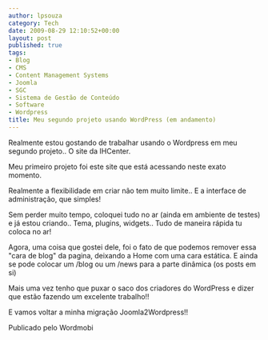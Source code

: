 ```yaml
---
author: lpsouza
category: Tech
date: 2009-08-29 12:10:52+00:00
layout: post
published: true
tags:
- Blog
- CMS
- Content Management Systems
- Joomla
- SGC
- Sistema de Gestão de Conteúdo
- Software
- Wordpress
title: Meu segundo projeto usando WordPress (em andamento)
---
```


Realmente estou gostando de trabalhar usando o Wordpress em meu segundo projeto.. O site da IHCenter.

Meu primeiro projeto foi este site que está acessando neste exato momento.

Realmente a flexibilidade em criar não tem muito limite.. E a interface de administração, que simples!

Sem perder muito tempo, coloquei tudo no ar (ainda em ambiente de testes) e já estou criando.. Tema, plugins, widgets.. Tudo de maneira rápida tu coloca no ar!

Agora, uma coisa que gostei dele, foi o fato de que podemos remover essa "cara de blog" da pagina, deixando a Home com uma cara estática. E ainda se pode colocar um /blog ou um /news para a parte dinâmica (os posts em si)

Mais uma vez tenho que puxar o saco dos criadores do WordPress e dizer que estão fazendo um excelente trabalho!!

E vamos voltar a minha migração Joomla2Wordpress!!

Publicado pelo Wordmobi